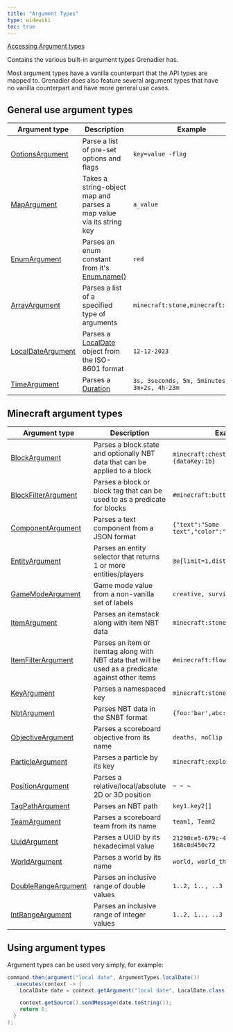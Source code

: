 ```yaml
---
title: "Argument Types"
type: widewiki
toc: true
---
```


[Accessing Argument types](https://javadoc.io/doc/net.forthecrown/grenadier/latest/net/forthecrown/grenadier/types/ArgumentTypes.html)
  
Contains the various built-in argument types Grenadier has.
  
Most argument types have a vanilla counterpart that the API types are mapped
to. Grenadier does also feature several argument types that have no vanilla
counterpart and have more general use cases.

## General use argument types
| Argument type | Description | Example |
| --- | --- | --- |
| [OptionsArgument](https://javadoc.io/doc/net.forthecrown/grenadier/latest/net/forthecrown/grenadier/types/options/OptionsArgument.html) | Parse a list of pre-set options and flags | `key=value -flag` |
| [MapArgument](https://javadoc.io/doc/net.forthecrown/grenadier/latest/net/forthecrown/grenadier/types/MapArgument.html) | Takes a string-object map and parses a map value via its string key | `a_value` |
| [EnumArgument](https://javadoc.io/doc/net.forthecrown/grenadier/latest/net/forthecrown/grenadier/types/EnumArgument.html) | Parses an enum constant from it's [Enum.name()](https://docs.oracle.com/en/java/javase/21/docs/api/java.base/java/lang/Enum.html#name()) | `red` |
| [ArrayArgument](https://javadoc.io/doc/net.forthecrown/grenadier/latest/net/forthecrown/grenadier/types/ArrayArgument.html) | Parses a list of a specified type of arguments | `minecraft:stone,minecraft:oak_log` |
| [LocalDateArgument](https://javadoc.io/doc/net.forthecrown/grenadier/latest/net/forthecrown/grenadier/types/LocalDateArgument.html) | Parses a [LocalDate](https://docs.oracle.com/en/java/javase/21/docs/api/java.base/java/time/LocalDate.html) object from the ISO-8601 format | `12-12-2023` |
| [TimeArgument](https://javadoc.io/doc/net.forthecrown/grenadier/latest/net/forthecrown/grenadier/types/TimeArgument.html) | Parses a [Duration](https://docs.oracle.com/en/java/javase/21/docs/api/java.base/java/time/Duration.html) | `3s, 3seconds, 5m, 5minutes, 3m+2s, 4h-23m` |

## Minecraft argument types
| Argument type | Description | Example |
| --- | --- | --- |
| [BlockArgument](https://javadoc.io/doc/net.forthecrown/grenadier/latest/net/forthecrown/grenadier/types/BlockArgument.html) | Parses a block state and optionally NBT data that can be applied to a block | `minecraft:chest[facing=west]{dataKey:1b}` |
| [BlockFilterArgument](https://javadoc.io/doc/net.forthecrown/grenadier/latest/net/forthecrown/grenadier/types/BlockFilterArgument.html) | Parses a block or block tag that can be used to as a predicate for blocks | `#minecraft:buttons[face=ceiling]` |
| [ComponentArgument](https://javadoc.io/doc/net.forthecrown/grenadier/latest/net/forthecrown/grenadier/types/ComponentArgument.html) | Parses a text component from a JSON format | `{"text":"Some text","color":"red"}` |
| [EntityArgument](https://javadoc.io/doc/net.forthecrown/grenadier/latest/net/forthecrown/grenadier/types/EntityArgument.html) | Parses an entity selector that returns 1 or more entities/players | `@e[limit=1,distance=..2]` |
| [GameModeArgument](https://javadoc.io/doc/net.forthecrown/grenadier/latest/net/forthecrown/grenadier/types/GameModeArgument.html) | Game mode value from a non-vanilla set of labels | `creative, survival, c, s` |
| [ItemArgument](https://javadoc.io/doc/net.forthecrown/grenadier/latest/net/forthecrown/grenadier/types/ItemArgument.html) | Parses an itemstack along with item NBT data | `minecraft:stone{nbtKey:1b}` |
| [ItemFilterArgument](https://javadoc.io/doc/net.forthecrown/grenadier/latest/net/forthecrown/grenadier/types/ItemFilterArgument.html) | Parses an item or itemtag along with NBT data that will be used as a predicate against other items | `#minecraft:flowers{nbtKey:1b}` |
| [KeyArgument](https://javadoc.io/doc/net.forthecrown/grenadier/latest/net/forthecrown/grenadier/types/KeyArgument.html) | Parses a namespaced key | `minecraft:stone` |
| [NbtArgument](https://javadoc.io/doc/net.forthecrown/grenadier/latest/net/forthecrown/grenadier/types/NbtArgument.html) | Parses NBT data in the SNBT format | `{foo:'bar',abc:1b}` |
| [ObjectiveArgument](https://javadoc.io/doc/net.forthecrown/grenadier/latest/net/forthecrown/grenadier/types/ObjectiveArgument.html) | Parses a scoreboard objective from its name | `deaths, noClip` |
| [ParticleArgument](https://javadoc.io/doc/net.forthecrown/grenadier/latest/net/forthecrown/grenadier/types/ParticleArgument.html) | Parses a particle by its key | `minecraft:explosion_emitter` |
| [PositionArgument](https://javadoc.io/doc/net.forthecrown/grenadier/latest/net/forthecrown/grenadier/types/PositionArgument.html) | Parses a relative/local/absolute 2D or 3D position | `~ ~ ~` |
| [TagPathArgument](https://javadoc.io/doc/net.forthecrown/grenadier/latest/net/forthecrown/grenadier/types/TagPathArgument.html) | Parses an NBT path | `key1.key2[]` |
| [TeamArgument](https://javadoc.io/doc/net.forthecrown/grenadier/latest/net/forthecrown/grenadier/types/TeamArgument.html) | Parses a scoreboard team from its name | `team1, Team2` |
| [UuidArgument](https://javadoc.io/doc/net.forthecrown/grenadier/latest/net/forthecrown/grenadier/types/UuidArgument.html) | Parses a UUID by its hexadecimal value | `21290ce5-679c-4917-b30e-168c0d450c72` |
| [WorldArgument](https://javadoc.io/doc/net.forthecrown/grenadier/latest/net/forthecrown/grenadier/types/WorldArgument.html) | Parses a world by its name | `world, world_the_end` |
| [DoubleRangeArgument](https://javadoc.io/doc/net.forthecrown/grenadier/latest/net/forthecrown/grenadier/types/DoubleRangeArgument.html) | Parses an inclusive range of double values | `1..2, 1.., ..3` |
| [IntRangeArgument](https://javadoc.io/doc/net.forthecrown/grenadier/latest/net/forthecrown/grenadier/types/IntRangeArgument.html) | Parses an inclusive range of integer values | `1..2, 1.., ..3` |

## Using argument types
Argument types can be used very simply, for example:

```java
command.then(argument("local date", ArgumentTypes.localDate())
  .executes(context -> {
    LocalDate date = context.getArgument("local date", LocalDate.class);

    context.getSource().sendMessage(date.toString());
    return 0;
  }
);
```
